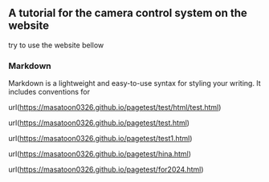 ## A tutorial for the camera control system on the website

try to use the website bellow

### Markdown

Markdown is a lightweight and easy-to-use syntax for styling your writing. It includes conventions for

url(https://masatoon0326.github.io/pagetest/test/html/test.html)

url(https://masatoon0326.github.io/pagetest/test.html)

url(https://masatoon0326.github.io/pagetest/test1.html)

url(https://masatoon0326.github.io/pagetest/hina.html)

url(https://masatoon0326.github.io/pagetest/for2024.html)

